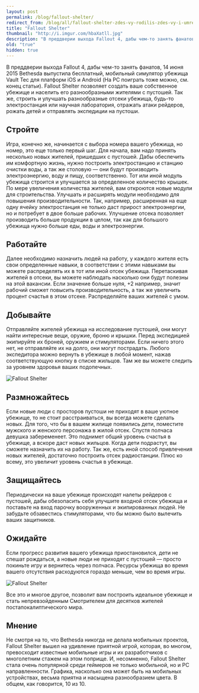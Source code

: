 ```yaml
---
layout: post
permalink: /blog/fallout-shelter/
redirect_from: /blog/all/fallout-shelter-zdes-vy-rodilis-zdes-vy-i-umrete/
title: "Fallout Shelter"
thumbnail: "http://i.imgur.com/hbaXatll.jpg"
description: "В преддверии выхода Fallout 4, дабы чем-то занять фанатов, 14 июня 2015 Bethesda выпустила бесплатный, мобильный симулятор убежища Vault Tec для платформ iOS и Android (На PC поиграть тоже можно, см. конец статьи). Fallout Shelter позволяет создать ваше собственное убежище и населить его разнообразными жителями с пустошей. Так же, строить и улучшать разнообразные отсеки убежища, будь-то электростанция или научная лаборатория, отражать атаки рейдеров, рожать детей и отправлять экспедиции на пустоши."
old: "true"
hidden: true
---
```

	
В преддверии выхода Fallout 4, дабы чем-то занять фанатов, 14 июня 2015 Bethesda выпустила бесплатный, мобильный симулятор убежища Vault Tec для платформ iOS и Android (На PC поиграть тоже можно, см. конец статьи). Fallout Shelter позволяет создать ваше собственное убежище и населить его разнообразными жителями с пустошей. Так же, строить и улучшать разнообразные отсеки убежища, будь-то электростанция или научная лаборатория, отражать атаки рейдеров, рожать детей и отправлять экспедиции на пустоши.

<div full>
	<div class="youtube" id="HY4jCjufLG8"></div>
</div>

## Стройте

Игра, конечно же, начинается с выбора номера вашего убежища, но номер, это еще только первый шаг. Для начала, вам надо принять несколько новых жителей, пришедших с пустошей. Дабы обеспечить им комфортную жизнь, нужно построить электростанцию и станцию очистки воды, а так же столовую — они будут производить электроэнергию, воду и пищу, соответственно. Тот или иной модуль убежища строится и улучшается за определенное количество крышек. По мере увеличения количества жителей, вам откроются новые модули для строительства. Улучшать и расширять модули необходимо для повышения производительности. Так, например, расширенная на еще одну ячейку электростанция не только даст прирост электроэнергии, но и потребует в двое больше рабочих. Улучшение отсека позволяет производить больше продукции в целом, так как для большого убежища нужно больше еды, воды и электроэнергии.

## Работайте

Далее необходимо назначить людей на работу, у каждого жителя есть свои определенные навыки, в соответствии с этими навыками вы можете распределять их в тот или иной отсек убежища. Перетаскивая жителей в отсеки, вы можете наблюдать насколько они будут полезны на этой вакансии. Если значение больше нуля, +2 например, значит рабочий сможет повысить производительность, а так же увеличить процент счастья в этом отсеке. Распределяйте ваших жителей с умом.

## Добывайте

Отправляйте жителей убежища на исследование пустошей, они могут найти интересные вещи, оружие, броню и крышки. Перед экспедицией экипируйте их броней, оружием и стимуляторами. Если ничего этого нет, не отправляйте их на долго, они могут пострадать. Любого экспедитора можно вернуть в убежище в любой момент, нажав соответствующую кнопку в списке жильцов. Там же вы можете следить за уровнем здоровья ваших подопечных.

![Fallout Shelter](http://i.imgur.com/hbaXatl.jpg)

## Размножайтесь

Если новые люди с просторов пустоши не приходят в ваше уютное убежище, то не стоит расстраиваться, вы всегда можете сделать новых. Для того, что бы в вашем жилище появились дети, поместите мужского и женского персонажа в жилой отсек. Спустя полчаса девушка забеременеет. Это поднимет общий уровень счастья в убежище, а вскоре даст новых жильцов. Когда дети подрастут, вы сможете назначить их на работу. Так же, есть иной способ привлечения новых жителей, достаточно построить отсек радиостанции. Плюс ко всему, это увеличит уровень счастья в убежище.

## Защищайтесь

Периодически на ваше убежище происходят налеты рейдеров с пустошей, дабы обезопасить себя улучшите входной отсек убежища и поставьте на вход парочку вооруженных и экипированных людей. Не забудьте обзавестись стимуляторами, что бы можно было вылечить ваших защитников.

## Ожидайте

Если прогресс развития вашего убежища приостановился, дети не спешат рождаться, а новые люди не приходят с пустошей — просто покиньте игру и вернитесь через полчаса. Ресурсы убежища во время вашего отсутствия расходуются гораздо меньше, чем во время игры.

![Fallout Shelter](http://i.imgur.com/pfwrx4d.jpg)

Все это и многое другое, позволит вам построить идеальное убежище и стать непревзойденным Смотрителем для десятков жителей постапокалиптического мира.

## Мнение

Не смотря на то, что Bethesda никогда не делала мобильных проектов, Fallout Shelter вышел на удивление приятной игрой, которая, во многом, превосходит известные мобильные игры и их разработчиков с многолетним стажем на этом поприще. И, несомненно, Fallout Shelter стала очень популярной среди геймеров не только мобильной, но и PC направленности. Графика, насколько она может быть на мобильных устройствах, весьма приятна и насыщена разнообразием цвета. В общем, как говорится, 10 из 10.